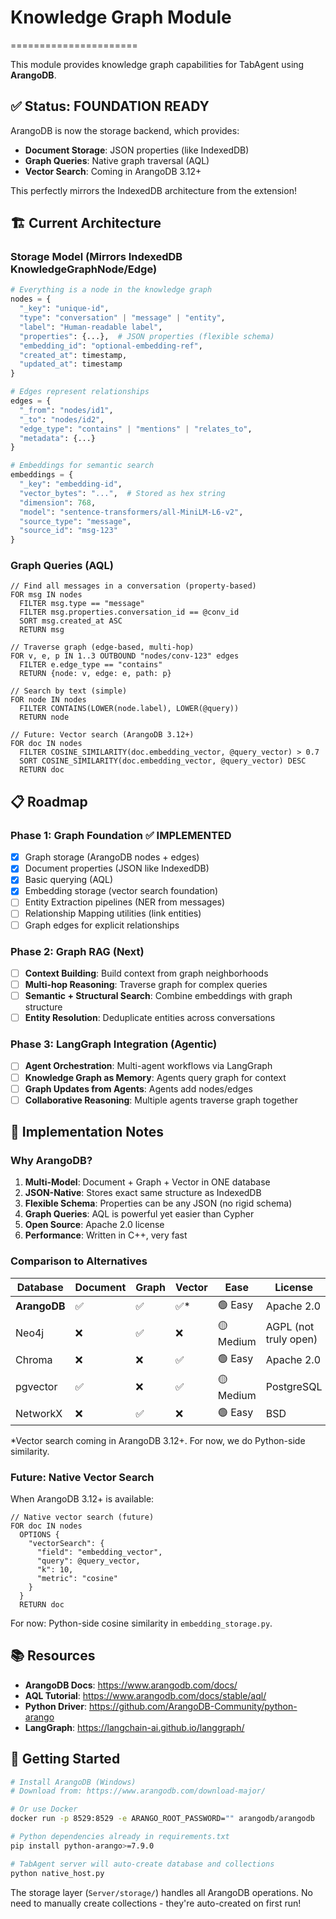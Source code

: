 # Knowledge Graph Module
======================

This module provides knowledge graph capabilities for TabAgent using **ArangoDB**.

## ✅ Status: FOUNDATION READY

ArangoDB is now the storage backend, which provides:
- **Document Storage**: JSON properties (like IndexedDB)
- **Graph Queries**: Native graph traversal (AQL)
- **Vector Search**: Coming in ArangoDB 3.12+

This perfectly mirrors the IndexedDB architecture from the extension!

## 🏗️ Current Architecture

### Storage Model (Mirrors IndexedDB KnowledgeGraphNode/Edge)

```python
# Everything is a node in the knowledge graph
nodes = {
  "_key": "unique-id",
  "type": "conversation" | "message" | "entity",
  "label": "Human-readable label",
  "properties": {...},  # JSON properties (flexible schema)
  "embedding_id": "optional-embedding-ref",
  "created_at": timestamp,
  "updated_at": timestamp
}

# Edges represent relationships
edges = {
  "_from": "nodes/id1",
  "_to": "nodes/id2",
  "edge_type": "contains" | "mentions" | "relates_to",
  "metadata": {...}
}

# Embeddings for semantic search
embeddings = {
  "_key": "embedding-id",
  "vector_bytes": "...",  # Stored as hex string
  "dimension": 768,
  "model": "sentence-transformers/all-MiniLM-L6-v2",
  "source_type": "message",
  "source_id": "msg-123"
}
```

### Graph Queries (AQL)

```aql
// Find all messages in a conversation (property-based)
FOR msg IN nodes
  FILTER msg.type == "message"
  FILTER msg.properties.conversation_id == @conv_id
  SORT msg.created_at ASC
  RETURN msg

// Traverse graph (edge-based, multi-hop)
FOR v, e, p IN 1..3 OUTBOUND "nodes/conv-123" edges
  FILTER e.edge_type == "contains"
  RETURN {node: v, edge: e, path: p}

// Search by text (simple)
FOR node IN nodes
  FILTER CONTAINS(LOWER(node.label), LOWER(@query))
  RETURN node

// Future: Vector search (ArangoDB 3.12+)
FOR doc IN nodes
  FILTER COSINE_SIMILARITY(doc.embedding_vector, @query_vector) > 0.7
  SORT COSINE_SIMILARITY(doc.embedding_vector, @query_vector) DESC
  RETURN doc
```

## 📋 Roadmap

### Phase 1: Graph Foundation ✅ IMPLEMENTED
- [x] Graph storage (ArangoDB nodes + edges)
- [x] Document properties (JSON like IndexedDB)
- [x] Basic querying (AQL)
- [x] Embedding storage (vector search foundation)
- [ ] Entity Extraction pipelines (NER from messages)
- [ ] Relationship Mapping utilities (link entities)
- [ ] Graph edges for explicit relationships

### Phase 2: Graph RAG (Next)
- [ ] **Context Building**: Build context from graph neighborhoods
- [ ] **Multi-hop Reasoning**: Traverse graph for complex queries  
- [ ] **Semantic + Structural Search**: Combine embeddings with graph structure
- [ ] **Entity Resolution**: Deduplicate entities across conversations

### Phase 3: LangGraph Integration (Agentic)
- [ ] **Agent Orchestration**: Multi-agent workflows via LangGraph
- [ ] **Knowledge Graph as Memory**: Agents query graph for context
- [ ] **Graph Updates from Agents**: Agents add nodes/edges
- [ ] **Collaborative Reasoning**: Multiple agents traverse graph together

## 🔧 Implementation Notes

### Why ArangoDB?

1. **Multi-Model**: Document + Graph + Vector in ONE database
2. **JSON-Native**: Stores exact same structure as IndexedDB
3. **Flexible Schema**: Properties can be any JSON (no rigid schema)
4. **Graph Queries**: AQL is powerful yet easier than Cypher
5. **Open Source**: Apache 2.0 license
6. **Performance**: Written in C++, very fast

### Comparison to Alternatives

| Database   | Document | Graph | Vector | Ease | License |
|------------|----------|-------|--------|------|---------|
| **ArangoDB** | ✅ | ✅ | ✅* | 🟢 Easy | Apache 2.0 |
| Neo4j      | ❌ | ✅ | ❌ | 🟡 Medium | AGPL (not truly open) |
| Chroma     | ❌ | ❌ | ✅ | 🟢 Easy | Apache 2.0 |
| pgvector   | ✅ | ❌ | ✅ | 🟡 Medium | PostgreSQL |
| NetworkX   | ❌ | ✅ | ❌ | 🟢 Easy | BSD |

*Vector search coming in ArangoDB 3.12+. For now, we do Python-side similarity.

### Future: Native Vector Search

When ArangoDB 3.12+ is available:
```aql
// Native vector search (future)
FOR doc IN nodes
  OPTIONS {
    "vectorSearch": {
      "field": "embedding_vector",
      "query": @query_vector,
      "k": 10,
      "metric": "cosine"
    }
  }
  RETURN doc
```

For now: Python-side cosine similarity in `embedding_storage.py`.

## 📚 Resources

- **ArangoDB Docs**: https://www.arangodb.com/docs/
- **AQL Tutorial**: https://www.arangodb.com/docs/stable/aql/
- **Python Driver**: https://github.com/ArangoDB-Community/python-arango
- **LangGraph**: https://langchain-ai.github.io/langgraph/

## 🚀 Getting Started

```bash
# Install ArangoDB (Windows)
# Download from: https://www.arangodb.com/download-major/

# Or use Docker
docker run -p 8529:8529 -e ARANGO_ROOT_PASSWORD="" arangodb/arangodb

# Python dependencies already in requirements.txt
pip install python-arango>=7.9.0

# TabAgent server will auto-create database and collections
python native_host.py
```

The storage layer (`Server/storage/`) handles all ArangoDB operations.
No need to manually create collections - they're auto-created on first run!
